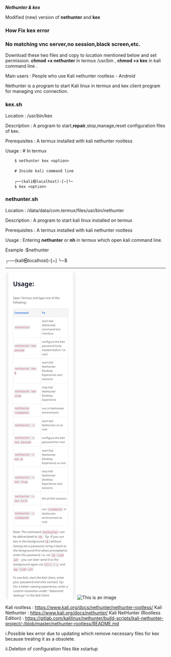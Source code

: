 ***Nethunter & kex***

Modified (new) version of **nethunter** and **kex** 

### How Fix kex error
### No matching vnc server,no session,black screen,etc.

Download these two files and copy to location mentioned below and set permission.
**chmod +x nethunter** in termux /usr/bin ,
**chmod +x kex** in kali command line .



Main users : People who use Kali nethunter rootless - Android

Nethunter is a program to start Kali linux in termux and kex client program for managing vnc connection.

### kex.sh

Location : /usr/bin/kex 

Description : A program to start,**repair**,stop,manage,reset configuration files of kex.

Prerequisites : A termux installed with kali nethunter rootless 

Usage : # In termux

        $ nethunter kex <option>

        # Inside kali command line 

        ┌──(kali㉿localhost)-[~]└─
        $ kex <option>

### nethunter.sh 

Location : /data/data/com.termux/files/usr/bin/nethunter

Description : A program to start kali linux installed on termux

Prerequisites : A termux installed with kali nethunter rootless

Usage : Entering **nethunter** or **nh** in termux which open kali command line. 
 
Example :$nethunter

 ┌──(kali㉿localhost)-[~]
└─$

----------------------------------------------------------------------------------------

![Screenshot](image.jpg)
![This is an image](https://www.kali.org/docs/nethunter/nethunter-rootless/010-NH-Rootless-Installation_Start_s.png)

Kali rootless : https://www.kali.org/docs/nethunter/nethunter-rootless/
Kali Nethunter : https://www.kali.org/docs/nethunter/
Kali NetHunter (Rootless Edition) : https://gitlab.com/kalilinux/nethunter/build-scripts/kali-nethunter-project/-/blob/master/nethunter-rootless/README.md



i.Possible kex error due to updating which remove necessary files for kex because treating it as a obsolete.

ii.Deletion of configuration files like xstartup

